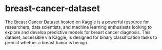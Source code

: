 # breast-cancer-dataset
The Breast Cancer Dataset hosted on Kaggle is a powerful resource for researchers, data scientists, and machine learning enthusiasts looking to explore and develop predictive models for breast cancer diagnosis. This dataset, accessible via Kaggle, is designed for binary classification tasks to predict whether a breast tumor is benign 
